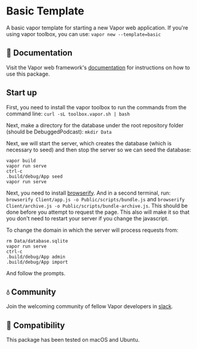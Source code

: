 # Basic Template

A basic vapor template for starting a new Vapor web application. If you're using vapor toolbox, you can use: `vapor new --template=basic`

## 📖 Documentation

Visit the Vapor web framework's [documentation](http://docs.vapor.codes) for instructions on how to use this package.

## Start up
First, you need to install the vapor toolbox to run the commands from the command line: `curl -sL toolbox.vapor.sh | bash`

Next, make a directory for the database under the root repository folder (should be DebuggedPodcast): `mkdir Data`

Next, we will start the server, which creates the database (which is necessary to seed) and then stop the server so we can seed the database:
```
vapor build
vapor run serve
ctrl-c
.build/debug/App seed
vapor run serve
```

Next, you need to install [browserify](http://browserify.org/). And in a second terminal, run: `browserify Client/app.js -o Public/scripts/bundle.js` and `browserify Client/archive.js -o Public/scripts/bundle-archive.js`. This should be done before you attempt to request the page. This also will make it so that you don't need to restart your server if you change the javascript.

To change the domain in which the server will process requests from:
```
rm Data/database.sqlite
vapor run serve
ctrl-c
.build/debug/App admin
.build/debug/App import
```
And follow the prompts.

## 💧 Community

Join the welcoming community of fellow Vapor developers in [slack](http://vapor.team).

## 🔧 Compatibility

This package has been tested on macOS and Ubuntu.
